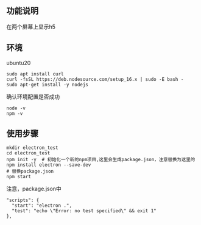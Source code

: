 ## 功能说明
在两个屏幕上显示h5
## 环境
ubuntu20
```
sudo apt install curl
curl -fsSL https://deb.nodesource.com/setup_16.x | sudo -E bash -
sudo apt-get install -y nodejs
```
确认环境配置是否成功
```
node -v
npm -v
```
## 使用步骤
```
mkdir electron_test
cd electron_test
npm init -y  # 初始化一个新的npm项目,这里会生成package.json，注意替换为这里的
npm install electron --save-dev
# 替换package.json
npm start
```
注意，package.json中
```
"scripts": {
  "start": "electron .",
  "test": "echo \"Error: no test specified\" && exit 1"
},
```
